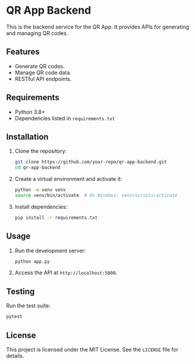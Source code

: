 # QR App Backend

This is the backend service for the QR App. It provides APIs for generating and managing QR codes.

## Features

- Generate QR codes.
- Manage QR code data.
- RESTful API endpoints.

## Requirements

- Python 3.8+
- Dependencies listed in `requirements.txt`

## Installation

1. Clone the repository:
    ```bash
    git clone https://github.com/your-repo/qr-app-backend.git
    cd qr-app-backend
    ```

2. Create a virtual environment and activate it:
    ```bash
    python -m venv venv
    source venv/bin/activate  # On Windows: venv\Scripts\activate
    ```

3. Install dependencies:
    ```bash
    pip install -r requirements.txt
    ```

## Usage

1. Run the development server:
    ```bash
    python app.py
    ```

2. Access the API at `http://localhost:5000`.

## Testing

Run the test suite:
```bash
pytest
```

## License

This project is licensed under the MIT License. See the `LICENSE` file for details.